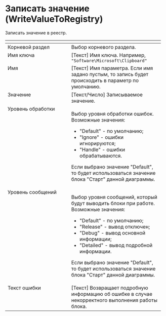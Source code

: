 # Записать значение (WriteValueToRegistry)

Записать значение в реестр.

<table data-header-hidden><thead><tr><th width="295.6500244140625" valign="top"></th><th width="320.2166748046875" valign="top"></th></tr></thead><tbody><tr><td valign="top">Корневой раздел</td><td valign="top">Выбор корневого раздела.</td></tr><tr><td valign="top">Имя ключа</td><td valign="top">[Текст] Имя ключа. Например, <code>"Software\Microsoft\Clipboard"</code></td></tr><tr><td valign="top">Имя</td><td valign="top">[Текст] Имя параметра. Если имя задано пустым, то запись будет происходить в параметр по умолчанию.</td></tr><tr><td valign="top">Значение</td><td valign="top">[Текст/Число] Записываемое значение.</td></tr><tr><td valign="top">Уровень обработки</td><td valign="top"><p>Выбор уровня обработки ошибок. Возможные значения: </p><ul><li>"Default" - по умолчанию; </li><li>"Ignore" - ошибки игнорируются; </li><li>"Handle" - ошибки обрабатываются. </li></ul><p>Если выбрано значение "Default", то будет использоваться значение блока "Старт" данной диаграммы.</p></td></tr><tr><td valign="top">Уровень сообщений</td><td valign="top"><p>Выбор уровня сообщений, который будут выводить блоки при работе. Возможные значения: </p><ul><li>"Default" - по умолчанию; </li><li>"Release" - вывод отключен; </li><li>"Debug" - вывод основной информации; </li><li>"Detailed" - вывод подробной информации. </li></ul><p>Если выбрано значение "Default", то будет использоваться значение блока "Старт" данной диаграммы.</p></td></tr><tr><td valign="top">Текст ошибки</td><td valign="top">[Текст] Возвращает подробную информацию об ошибке в случае некорректного выполнения работы блока.</td></tr></tbody></table>
